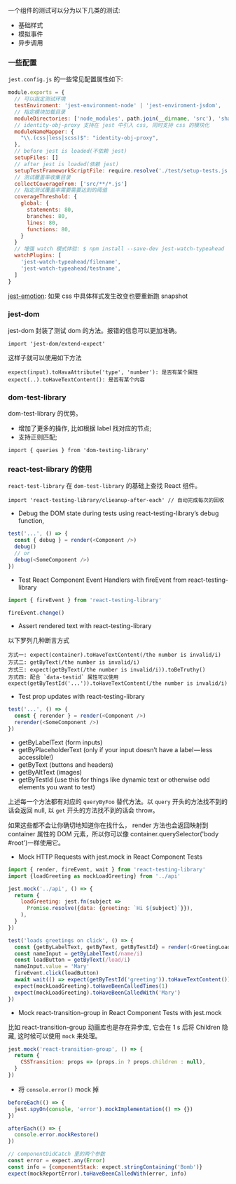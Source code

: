 一个组件的测试可以分为以下几类的测试:

* 基础样式
* 模拟事件
* 异步调用

### 一些配置

`jest.config.js` 的一些常见配置属性如下:

```js
module.exports = {
  // 可以指定测试环境
  testEnviroment: 'jest-environment-node' | 'jest-enviroment-jsdom',
  // 指定模块加载目录
  moduleDirectories: ['node_modules', path.join(__dirname, 'src'), 'shared']
  // identity-obj-proxy 支持在 jest 中引入 css, 同时支持 css 的模块化
  moduleNameMapper: {
    "\\.(css|less|scss)$": "identity-obj-proxy",
  },
  // before jest is loaded(不依赖 jest)
  setupFiles: []
  // after jest is loaded(依赖 jest)
  setupTestFrameworkScriptFile: require.resolve('./test/setup-tests.js')
  // 测试覆盖率收集目录
  collectCoverageFrom: ['src/**/*.js']
  // 指定测试覆盖率需要需要达到的阈值
  coverageThreshold: {
    global: {
      statements: 80,
      branches: 80,
      lines: 80,
      functions: 80,
    }
  }
  // 增强 watch 模式体验: $ npm install --save-dev jest-watch-typeahead
  watchPlugins: [
    'jest-watch-typeahead/filename',
    'jest-watch-typeahead/testname',
  ]
}
```

[jest-emotion](https://github.com/emotion-js/emotion): 如果 css 中具体样式发生改变也要重新跑 snapshot

### jest-dom

jest-dom 封装了测试 dom 的方法。报错的信息可以更加准确。

```
import 'jest-dom/extend-expect'
```

这样子就可以使用如下方法

```
expect(input).toHavaAttribute('type', 'number'): 是否有某个属性
expect(..).toHaveTextContent(): 是否有某个内容
```

### dom-test-library

dom-test-library 的优势。

* 增加了更多的操作, 比如根据 label 找对应的节点;
* 支持正则匹配;

```
import { queries } from 'dom-testing-library'
```

### react-test-library 的使用

`react-test-library` 在 `dom-test-library` 的基础上查找 React 组件。

```
import 'react-testing-library/clieanup-after-each' // 自动完成每次的回收
```

* Debug the DOM state during tests using react-testing-library’s debug function,

```js
test('...', () => {
  const { debug } = render(<Component />)
  debug()
  // or
  debug(<SomeComponent />)
})
```

* Test React Component Event Handlers with fireEvent from react-testing-library

```js
import { fireEvent } from 'react-testing-library'

fireEvent.change()
```

* Assert rendered text with react-testing-library

以下罗列几种断言方式

```
方式一: expect(container).toHaveTextContent(/the number is invalid/i)
方式二: getByText(/the number is invalid/i)
方式三: expect(getByText(/the number is invalid/i)).toBeTruthy()
方式四: 配合 `data-testid` 属性可以使用 expect(getByTestId('...')).toHaveTextContent(/the number is invalid/i)
```

* Test prop updates with react-testing-library

```js
test('...', () => {
  const { rerender } = render(<Component />)
  rerender(<SomeComponent />)
})
```

* getByLabelText (form inputs)
* getByPlaceholderText (only if your input doesn’t have a label — less accessible!)
* getByText (buttons and headers)
* getByAltText (images)
* getByTestId (use this for things like dynamic text or otherwise odd elements you want to test)

上述每一个方法都有对应的 `queryByFoo` 替代方法。以 `query` 开头的方法找不到的话会返回 null, 以 `get` 开头的方法找不到的话会 throw。

如果这些都不会让你确切地知道你在找什么， render 方法也会返回映射到 container 属性的 DOM 元素，所以你可以像 container.querySelector('body #root')一样使用它。

* Mock HTTP Requests with jest.mock in React Component Tests

```js
import { render, fireEvent, wait } from 'react-testing-library'
import {loadGreeting as mockLoadGreeting} from '../api'

jest.mock('../api', () => {
  return {
    loadGreeting: jest.fn(subject =>
      Promise.resolve({data: {greeting: `Hi ${subject}`}}),
    ),
  }
})

test('loads greetings on click', () => {
  const {getByLabelText, getByText, getByTestId} = render(<GreetingLoader />)
  const nameInput = getByLabelText(/name/i)
  const loadButton = getByText(/load/i)
  nameInput.value = 'Mary'
  fireEvent.click(loadButton)
  await wait(() => expect(getByTestId('greeting')).toHaveTextContent())
  expect(mockLoadGreeting).toHaveBeenCalledTimes(1)
  expect(mockLoadGreeting).toHaveBeenCalledWith('Mary')
})
```

* Mock react-transition-group in React Component Tests with jest.mock

比如 react-transition-group 动画库也是存在异步库, 它会在 1 s 后将 Children 隐藏, 这时候可以使用 `mock` 来处理。

```js
jest.mock('react-transition-group', () => {
  return {
    CSSTransition: props => (props.in ? props.children : null),
  }
})
```

* 将 `console.error()` mock 掉

```js
beforeEach(() => {
  jest.spyOn(console, 'error').mockImplementation(() => {})
})

afterEach(() => {
  console.error.mockRestore()
})
```

```js
// componentDidCatch 里的两个参数
const error = expect.any(Error)
const info = {componentStack: expect.stringContaining('Bomb')}
expect(mockReportError).toHaveBeenCalledWith(error, info)
```